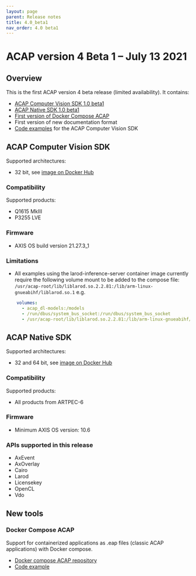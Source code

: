 ```yaml
---
layout: page
parent: Release notes
title: 4.0_beta1
nav_order: 4.0 beta1
---
```


# ACAP version 4 Beta 1 – July 13 2021

## Overview

This is the first ACAP version 4 beta release (limited availability). It contains:

- [ACAP Computer Vision SDK 1.0 beta1](#acap-computer-vision-sdk)
- [ACAP Native SDK 1.0 beta1](#acap-native-sdk)
- [First version of Docker Compose ACAP](#docker-compose-acap)
- First version of new documentation format
- [Code examples](https://github.com/AxisCommunications/acap-application-examples) for the ACAP Computer Vision SDK

## ACAP Computer Vision SDK

Supported architectures:

- 32 bit, see [image on Docker Hub](https://hub.docker.com/r/axisecp/acap-computer-vision-sdk)

### Compatibility

Supported products:

- Q1615 MkIII
- P3255 LVE

### Firmware

- AXIS OS build version 21.27.3_1

### Limitations

- All examples using the larod-inference-server container image currently require the following volume mount to be added to the compose file: `/usr/acap-root/lib/liblarod.so.2.2.81:/lib/arm-linux-gnueabihf/liblarod.so.1` e.g.

```yaml
    volumes:
      - acap_dl-models:/models
      - /run/dbus/system_bus_socket:/run/dbus/system_bus_socket
      - /usr/acap-root/lib/liblarod.so.2.2.81:/lib/arm-linux-gnueabihf/liblarod.so.1
 ```

## ACAP Native SDK

Supported architectures:

- 32 and 64 bit, see [image on Docker Hub](https://hub.docker.com/r/axisecp/acap-native-sdk)

### Compatibility

Supported products:

- All products from ARTPEC-6

### Firmware

- Minimum AXIS OS version: 10.6

### APIs supported in this release

- AxEvent
- AxOverlay
- Cairo
- Larod
- Licensekey
- OpenCL
- Vdo

## New tools

### Docker Compose ACAP

Support for containerized applications as .eap files (classic ACAP applications) with Docker compose.

- [Docker compose ACAP repository](https://github.com/AxisCommunications/docker-compose-acap)
- [Code example](https://github.com/AxisCommunications/acap-native-sdk-examples/tree/master/container-example)
